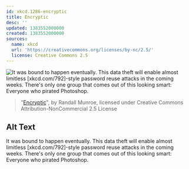 ```yaml
---
id: xkcd.1286-encryptic
title: Encryptic
desc: ''
updated: 1383552000000
created: 1383552000000
sources:
  name: xkcd
  url: 'https://creativecommons.org/licenses/by-nc/2.5/'
  license: Creative Commons 2.5
---
```

![It was bound to happen eventually. This data theft will enable almost limitless \[xkcd.com/792\]-style password reuse attacks in the coming weeks. There's only one group that comes out of this looking smart: Everyone who pirated Photoshop.](https://imgs.xkcd.com/comics/encryptic.png)
> "[Encryptic](https://xkcd.com/1286/)", by Randall Munroe, licensed under Creative Commons Attribution-NonCommercial 2.5 License

## Alt Text
It was bound to happen eventually. This data theft will enable almost limitless \[xkcd.com/792\]-style password reuse attacks in the coming weeks. There's only one group that comes out of this looking smart: Everyone who pirated Photoshop.
